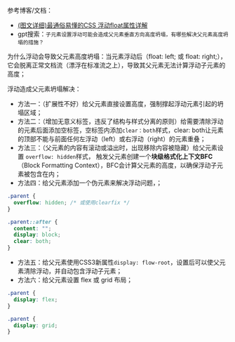 参考博客/文档：
- [(图文详细)最通俗易懂的CSS 浮动float属性详解](https://blog.csdn.net/qq_36595013/article/details/81810219)
- gpt搜索：`子元素设置浮动可能会造成父元素垂直方向高度坍塌，有哪些解决父元素高度坍塌的措施？`

为什么浮动会导致父元素高度坍塌：当元素浮动后（float: left; 或 float: right;），它会脱离正常文档流（漂浮在标准流之上），导致其父元素无法计算浮动子元素的高度；

浮动造成父元素坍塌解决：
- 方法一：（扩展性不好）给父元素直接设置高度，强制撑起浮动元素引起的坍塌区域；
- 方法二：（增加无意义标签，违反了结构与样式分离的原则）给需要清除浮动的元素后面添加空标签，空标签内添加`clear：both`样式，clear: both让元素的顶部不能与前面任何左浮动（left）或右浮动（right）的元素重叠；
- 方法三：（父元素的内容有滚动或溢出时，出现移除内容被隐藏）给父元素设置 `overflow: hidden`样式， 触发父元素创建一个**块级格式化上下文BFC**（Block Formatting Context），BFC会计算父元素的高度，以确保浮动子元素被包含在内；
- 方法四：给父元素添加一个伪元素来解决浮动问题，；
```css
.parent {
  overflow: hidden; /* 或使用clearfix */
}

.parent::after {
  content: "";
  display: block;
  clear: both;
}
```
- 方法五：给父元素使用CSS3新属性`display: flow-root`，设置后可以使父元素清除浮动，并自动包含浮动子元素；
- 方法六：给父元素设置 flex 或 grid 布局；
```css
.parent {
  display: flex;
}

.parent {
  display: grid;
}
```
